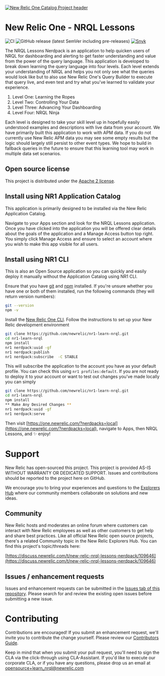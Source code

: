 [![New Relic One Catalog Project header](https://github.com/newrelic/open-source-office/raw/master/examples/categories/images/New_Relic_One_Catalog_Project.png)](https://github.com/newrelic/open-source-office/blob/master/examples/categories/index.md#nr1-catalog)

# New Relic One - NRQL Lessons

![CI](https://github.com/newrelic/nr1-learn-nrql/workflows/CI/badge.svg) ![GitHub release (latest SemVer including pre-releases)](https://img.shields.io/github/v/release/newrelic/nr1-learn-nrql?include_prereleases&sort=semver) [![Snyk](https://snyk.io/test/github/newrelic/nr1-learn-nrql/badge.svg)](https://snyk.io/test/github/newrelic/nr1-learn-nrql)

The NRQL Lessons Nerdpack is an application to help quicken users of NRQL for dashboarding and alerting to get faster understanding and value from the power of the query language. This application is developed to break down learning the query language into four levels. Each level extends your understanding of NRQL and helps you not only see what the queries would look like but to also use New Relic One's Query Builder to execute that query live, and even test and try what you've learned to validate your experience.

1. Level One: Learning the Ropes
2. Level Two: Controlling Your Data
3. Level Three: Advancing Your Dashboarding
4. Level Four: NRQL Ninja

Each level is designed to take your skill level up in hopefully easily understood examples and descriptions with live data from your account. We have primarily built this application to work with APM data. If you do not currently use New Relic APM data you may see some empty results but the logic should largely still persist to other event types. We hope to build in fallback queries in the future to ensure that this learning tool may work in multiple data set scenarios.

## Open source license

This project is distributed under the [Apache 2 license](LICENSE).

## Install using NR1 Application Catalog

This application is primarily designed to be installed via the New Relic Application Catalog. 

Navigate to your Apps section and look for the NRQL Lessons application. Once you have clicked into the application you will be offered clear details about the goals of the application and a Manage Access button top right. You simply click Manage Access and ensure to select an account where you wish to make this app visible for all users.

## Install using NR1 CLI

This is also an Open Source application so you can quickly and easily deploy it manually without the Application Catalog using NR1 CLI.

Ensure that you have [git](https://git-scm.com/book/en/v2/Getting-Started-Installing-Git) and [npm](https://www.npmjs.com/get-npm) installed. If you're unsure whether you have one or both of them installed, run the following commands (they will return version numbers):

```bash
git --version
npm -v
```

Install the [New Relic One CLI](https://one.newrelic.com/launcher/developer-center.launcher). Follow the instructions to set up your New Relic development environment

```bash
git clone https://github.com/newrelic/nr1-learn-nrql.git
cd nr1-learn-nrql
npm install
nr1 nerdpack:uuid -gf
nr1 nerdpack:publish
nr1 nerdpack:subscribe  -C STABLE
```
This will subscribe the application to the account you have as your default profile. You can check this using `nr1 profiles:default`. If you are not ready to deploy it to your account or want to test out changes you've made locally you can simply

```bash
git clone https://github.com/newrelic/nr1-learn-nrql.git
cd nr1-learn-nrql
npm install
** Make Any Desired Changes **
nr1 nerdpack:uuid -gf
nr1 nerdpack:serve
```

Then visit [https://one.newrelic.com/?nerdpacks=local](https://one.newrelic.com/?nerdpacks=local), navigate to Apps, then NRQL Lessons, and :sparkles: enjoy!

# Support

New Relic has open-sourced this project. This project is provided AS-IS WITHOUT WARRANTY OR DEDICATED SUPPORT. Issues and contributions should be reported to the project here on GitHub.

We encourage you to bring your experiences and questions to the [Explorers Hub](https://discuss.newrelic.com) where our community members collaborate on solutions and new ideas.

## Community

New Relic hosts and moderates an online forum where customers can interact with New Relic employees as well as other customers to get help and share best practices. Like all official New Relic open source projects, there's a related Community topic in the New Relic Explorers Hub. You can find this project's topic/threads here:

[https://discuss.newrelic.com/t/new-relic-nrql-lessons-nerdpack/109646](https://discuss.newrelic.com/t/new-relic-nrql-lessons-nerdpack/109646)

## Issues / enhancement requests

Issues and enhancement requests can be submitted in the [Issues tab of this repository](https://github.com/newrelic/nr1-learn-nrql/issues). Please search for and review the existing open issues before submitting a new issue.

# Contributing

Contributions are encouraged! If you submit an enhancement request, we'll invite you to contribute the change yourself. Please review our [Contributors Guide](CONTRIBUTING.md).

Keep in mind that when you submit your pull request, you'll need to sign the CLA via the click-through using CLA-Assistant. If you'd like to execute our corporate CLA, or if you have any questions, please drop us an email at opensource+learn_nrql@newrelic.com
